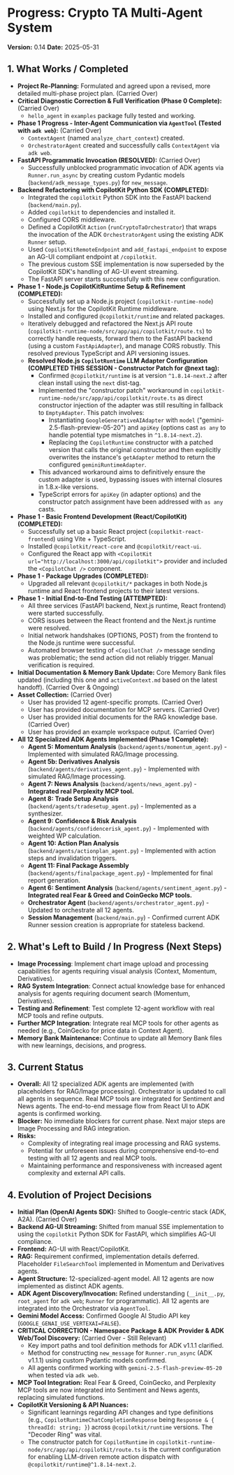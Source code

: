 # Progress: Crypto TA Multi-Agent System

**Version:** 0.14
**Date:** 2025-05-31

## 1. What Works / Completed

*   **Project Re-Planning:** Formulated and agreed upon a revised, more detailed multi-phase project plan. (Carried Over)
*   **Critical Diagnostic Correction & Full Verification (Phase 0 Complete):** (Carried Over)
    *   `hello_agent` in `examples` package fully tested and working.
*   **Phase 1 Progress - Inter-Agent Communication via `AgentTool` (Tested with `adk web`):** (Carried Over)
    *   `ContextAgent` (named `analyze_chart_context`) created.
    *   `OrchestratorAgent` created and successfully calls `ContextAgent` via `adk web`.
*   **FastAPI Programmatic Invocation (RESOLVED):** (Carried Over)
    *   Successfully unblocked programmatic invocation of ADK agents via `Runner.run_async` by creating custom Pydantic models (`backend/adk_message_types.py`) for `new_message`.
*   **Backend Refactoring with CopilotKit Python SDK (COMPLETED):**
    *   Integrated the `copilotkit` Python SDK into the FastAPI backend (`backend/main.py`).
    *   Added `copilotkit` to dependencies and installed it.
    *   Configured CORS middleware.
    *   Defined a CopilotKit `Action` (`runCryptoTaOrchestrator`) that wraps the invocation of the ADK `OrchestratorAgent` using the existing ADK `Runner` setup.
    *   Used `CopilotKitRemoteEndpoint` and `add_fastapi_endpoint` to expose an AG-UI compliant endpoint at `/copilotkit`.
    *   The previous custom SSE implementation is now superseded by the CopilotKit SDK's handling of AG-UI event streaming.
    *   The FastAPI server starts successfully with this new configuration.
*   **Phase 1 - Node.js CopilotKitRuntime Setup & Refinement (COMPLETED):**
    *   Successfully set up a Node.js project (`copilotkit-runtime-node`) using Next.js for the CopilotKit Runtime middleware.
    *   Installed and configured `@copilotkit/runtime` and related packages.
    *   Iteratively debugged and refactored the Next.js API route (`copilotkit-runtime-node/src/app/api/copilotkit/route.ts`) to correctly handle requests, forward them to the FastAPI backend (using a custom `FastApiAdapter`), and manage CORS robustly. This resolved previous TypeScript and API versioning issues.
    *   **Resolved Node.js `CopilotRuntime` LLM Adapter Configuration (COMPLETED THIS SESSION - Constructor Patch for @next tag):**
        *   Confirmed `@copilotkit/runtime` is at version `^1.8.14-next.2` after clean install using the `next` dist-tag.
        *   Implemented the "constructor patch" workaround in `copilotkit-runtime-node/src/app/api/copilotkit/route.ts` as direct constructor injection of the adapter was still resulting in fallback to `EmptyAdapter`. This patch involves:
            *   Instantiating `GoogleGenerativeAIAdapter` with `model` ("gemini-2.5-flash-preview-05-20") and `apiKey` (options cast `as any` to handle potential type mismatches in `^1.8.14-next.2`).
            *   Replacing the `CopilotRuntime` constructor with a patched version that calls the original constructor and then explicitly overwrites the instance's `getAdapter` method to return the configured `geminiRuntimeAdapter`.
        *   This advanced workaround aims to definitively ensure the custom adapter is used, bypassing issues with internal closures in 1.8.x-like versions.
        *   TypeScript errors for `apiKey` (in adapter options) and the constructor patch assignment have been addressed with `as any` casts.
*   **Phase 1 - Basic Frontend Development (React/CopilotKit) (COMPLETED):**
    *   Successfully set up a basic React project (`copilotkit-react-frontend`) using Vite + TypeScript.
    *   Installed `@copilotkit/react-core` and `@copilotkit/react-ui`.
    *   Configured the React app with `<CopilotKit url="http://localhost:3000/api/copilotkit">` provider and included the `<CopilotChat />` component.
*   **Phase 1 - Package Upgrades (COMPLETED):**
    *   Upgraded all relevant `@copilotkit/*` packages in both Node.js runtime and React frontend projects to their latest versions.
*   **Phase 1 - Initial End-to-End Testing (ATTEMPTED):**
    *   All three services (FastAPI backend, Next.js runtime, React frontend) were started successfully.
    *   CORS issues between the React frontend and the Next.js runtime were resolved.
    *   Initial network handshakes (OPTIONS, POST) from the frontend to the Node.js runtime were successful.
    *   Automated browser testing of `<CopilotChat />` message sending was problematic; the send action did not reliably trigger. Manual verification is required.
*   **Initial Documentation & Memory Bank Update:** Core Memory Bank files updated (including this one and `activeContext.md` based on the latest handoff). (Carried Over & Ongoing)
*   **Asset Collection:** (Carried Over)
    *   User has provided 12 agent-specific prompts. (Carried Over)
    *   User has provided documentation for MCP servers. (Carried Over)
    *   User has provided initial documents for the RAG knowledge base. (Carried Over)
    *   User has provided an example workspace output. (Carried Over)
*   **All 12 Specialized ADK Agents Implemented (Phase 1 Complete):**
    *   **Agent 5: Momentum Analysis** (`backend/agents/momentum_agent.py`) - Implemented with simulated RAG/Image processing.
    *   **Agent 5b: Derivatives Analysis** (`backend/agents/derivatives_agent.py`) - Implemented with simulated RAG/Image processing.
    *   **Agent 7: News Analysis** (`backend/agents/news_agent.py`) - **Integrated real Perplexity MCP tool.**
    *   **Agent 8: Trade Setup Analysis** (`backend/agents/tradesetup_agent.py`) - Implemented as a synthesizer.
    *   **Agent 9: Confidence & Risk Analysis** (`backend/agents/confidencerisk_agent.py`) - Implemented with weighted WP calculation.
    *   **Agent 10: Action Plan Analysis** (`backend/agents/actionplan_agent.py`) - Implemented with action steps and invalidation triggers.
    *   **Agent 11: Final Package Assembly** (`backend/agents/finalpackage_agent.py`) - Implemented for final report generation.
    *   **Agent 6: Sentiment Analysis** (`backend/agents/sentiment_agent.py`) - **Integrated real Fear & Greed and CoinGecko MCP tools.**
    *   **Orchestrator Agent** (`backend/agents/orchestrator_agent.py`) - Updated to orchestrate all 12 agents.
    *   **Session Management** (`backend/main.py`) - Confirmed current ADK Runner session creation is appropriate for stateless backend.

## 2. What's Left to Build / In Progress (Next Steps)

*   **Image Processing**: Implement chart image upload and processing capabilities for agents requiring visual analysis (Context, Momentum, Derivatives).
*   **RAG System Integration**: Connect actual knowledge base for enhanced analysis for agents requiring document search (Momentum, Derivatives).
*   **Testing and Refinement**: Test complete 12-agent workflow with real MCP tools and refine outputs.
*   **Further MCP Integration**: Integrate real MCP tools for other agents as needed (e.g., CoinGecko for price data in Context Agent).
*   **Memory Bank Maintenance:** Continue to update all Memory Bank files with new learnings, decisions, and progress.

## 3. Current Status

*   **Overall:** All 12 specialized ADK agents are implemented (with placeholders for RAG/Image processing). Orchestrator is updated to call all agents in sequence. Real MCP tools are integrated for Sentiment and News agents. The end-to-end message flow from React UI to ADK agents is confirmed working.
*   **Blocker:** No immediate blockers for current phase. Next major steps are Image Processing and RAG integration.
*   **Risks:**
    *   Complexity of integrating real image processing and RAG systems.
    *   Potential for unforeseen issues during comprehensive end-to-end testing with all 12 agents and real MCP tools.
    *   Maintaining performance and responsiveness with increased agent complexity and external API calls.

## 4. Evolution of Project Decisions

*   **Initial Plan (OpenAI Agents SDK):** Shifted to Google-centric stack (ADK, A2A). (Carried Over)
*   **Backend AG-UI Streaming:** Shifted from manual SSE implementation to using the `copilotkit` Python SDK for FastAPI, which simplifies AG-UI compliance.
*   **Frontend:** AG-UI with React/CopilotKit.
*   **RAG:** Requirement confirmed, implementation details deferred. Placeholder `FileSearchTool` implemented in Momentum and Derivatives agents.
*   **Agent Structure:** 12-specialized-agent model. All 12 agents are now implemented as distinct ADK agents.
*   **ADK Agent Discovery/Invocation:** Refined understanding (`__init__.py`, `root_agent` for `adk web`; `Runner` for programmatic). All 12 agents are integrated into the Orchestrator via `AgentTool`.
*   **Gemini Model Access:** Confirmed Google AI Studio API key (`GOOGLE_GENAI_USE_VERTEXAI=FALSE`).
*   **CRITICAL CORRECTION - Namespace Package & ADK Provider & ADK Web/Tool Discovery:** (Carried Over - Still Relevant)
    *   Key import paths and tool definition methods for ADK v1.1.1 clarified.
    *   Method for constructing `new_message` for `Runner.run_async` (ADK v1.1.1) using custom Pydantic models confirmed.
    *   All agents confirmed working with `gemini-2.5-flash-preview-05-20` when tested via `adk web`.
*   **MCP Tool Integration:** Real Fear & Greed, CoinGecko, and Perplexity MCP tools are now integrated into Sentiment and News agents, replacing simulated functions.
*   **CopilotKit Versioning & API Nuances:**
    *   Significant learnings regarding API changes and type definitions (e.g., `CopilotRuntimeChatCompletionResponse` being `Response & { threadId: string; }`) across `@copilotkit/runtime` versions. The "Decoder Ring" was vital.
    *   The constructor patch for `CopilotRuntime` in `copilotkit-runtime-node/src/app/api/copilotkit/route.ts` is the current configuration for enabling LLM-driven remote action dispatch with `@copilotkit/runtime@^1.8.14-next.2`.
